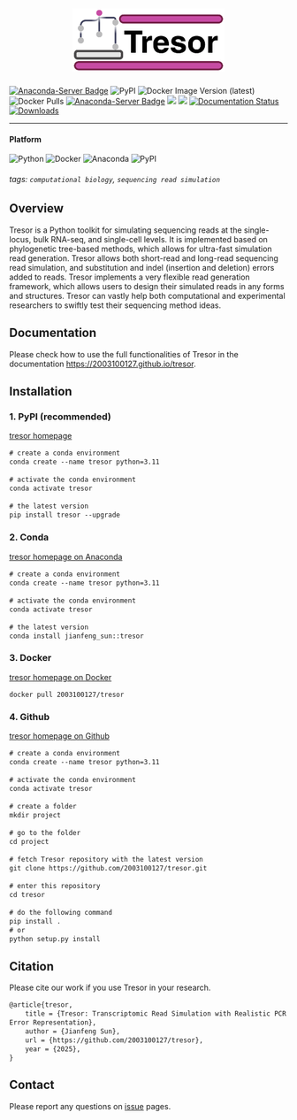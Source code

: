 <h1 align="center">
    <img src="https://github.com/2003100127/tresor/blob/main/img/Tresor-logo.png?raw=true" width="276" height="114">
    <br>
</h1>

[![Anaconda-Server Badge](https://anaconda.org/jianfeng_sun/tresor/badges/latest_release_date.svg)](https://anaconda.org/jianfeng_sun/tresor)
![PyPI](https://img.shields.io/pypi/v/tresor?logo=PyPI)
![Docker Image Version (latest)](https://img.shields.io/docker/v/2003100127/tresor)
![Docker Pulls](https://img.shields.io/docker/pulls/2003100127/tresor)
[![Anaconda-Server Badge](https://anaconda.org/jianfeng_sun/tresor/badges/version.svg)](https://anaconda.org/jianfeng_sun/tresor)
![](https://img.shields.io/docker/automated/2003100127/tresor.svg)
![](https://img.shields.io/github/stars/2003100127/tresor?logo=GitHub&color=blue)
[![Documentation Status](https://readthedocs.org/projects/tresor/badge/?version=latest)](https://tresor.readthedocs.io/en/latest/?badge=latest)
[![Downloads](https://pepy.tech/badge/tresor)](https://pepy.tech/project/tresor)

<hr>

#### Platform

![Python](https://img.shields.io/badge/-Python-000?&logo=Python)
![Docker](https://img.shields.io/badge/-Docker-000?&logo=Docker)
![Anaconda](https://img.shields.io/badge/-Anaconda-000?&logo=Anaconda)
![PyPI](https://img.shields.io/badge/-PyPI-000?&logo=PyPI)

###### tags: `computational biology`, `sequencing read simulation`

## Overview

Tresor is a Python toolkit for simulating sequencing reads at the single-locus, bulk RNA-seq, and single-cell levels. It is implemented based on phylogenetic tree-based methods, which allows for ultra-fast simulation read generation. Tresor allows both short-read and long-read sequencing read simulation, and substitution and indel (insertion and deletion) errors added to reads. Tresor implements a very flexible read generation framework, which allows users to design their simulated reads in any forms and structures. Tresor can vastly help both computational and experimental researchers to swiftly test their sequencing method ideas.

## Documentation

Please check how to use the full functionalities of Tresor in the documentation https://2003100127.github.io/tresor.

## Installation

### 1. PyPI (recommended)

[tresor homepage](https://pypi.org/project/tresor/)

```shell
# create a conda environment
conda create --name tresor python=3.11

# activate the conda environment
conda activate tresor

# the latest version
pip install tresor --upgrade
```

### 2. Conda

[tresor homepage on Anaconda](https://anaconda.org/Jianfeng_Sun/tresor)

```shell
# create a conda environment
conda create --name tresor python=3.11

# activate the conda environment
conda activate tresor

# the latest version
conda install jianfeng_sun::tresor
```

### 3. Docker

[tresor homepage on Docker](https://hub.docker.com/r/2003100127/tresor)

```shell
docker pull 2003100127/tresor
```

### 4. Github

[tresor homepage on Github](https://github.com/2003100127/tresor)

```shell
# create a conda environment
conda create --name tresor python=3.11

# activate the conda environment
conda activate tresor

# create a folder
mkdir project

# go to the folder
cd project

# fetch Tresor repository with the latest version
git clone https://github.com/2003100127/tresor.git

# enter this repository
cd tresor

# do the following command
pip install .
# or
python setup.py install
```


## Citation

Please cite our work if you use Tresor in your research.
```angular2html
@article{tresor,
    title = {Tresor: Transcriptomic Read Simulation with Realistic PCR Error Representation},
    author = {Jianfeng Sun},
    url = {https://github.com/2003100127/tresor},
    year = {2025},
}
```

## Contact

Please report any questions on [issue](https://github.com/2003100127/tresor/issues) pages.
